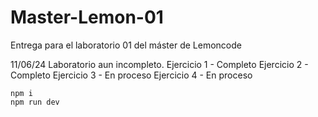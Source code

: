 # Master-Lemon-01
Entrega para el laboratorio 01 del máster de Lemoncode

11/06/24 Laboratorio aun incompleto.
Ejercicio 1 - Completo
Ejercicio 2 - Completo
Ejercicio 3 - En proceso
Ejercicio 4 - En proceso

```
npm i 
npm run dev
```
